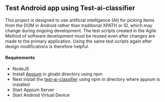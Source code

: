 ## Test Android app using Test-ai-classifier

This project is designed to use artificial intelligence (AI) for picking items from the DOM in Android rather than traditional XPATH or ID, which may change during ongoing development. The test scripts created in the Agile Method of software development must be reused even after changes are made to the primary application. Using the same test scripts again after design modifications is therefore helpful.

#### Requirements
- NodeJS
- Install [Appium](https://www.npmjs.com/package/appium) in gloabl directory using npm
- Next install the [test-ai-classifier](https://www.npmjs.com/package/test-ai-classifier) using npm in directory where appium is installed
- Start Appium Server
- Start Android Virtual Device




